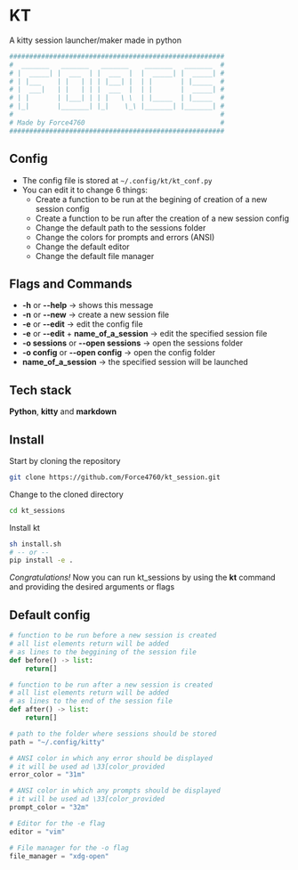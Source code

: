 # KT
A kitty session launcher/maker made in python

```sh
######################################################
#  _______   _______   _______    _______   _______  #
# |  _____| |  ___  | |  ___  |  |  _____| |  _____| #
# | |___    | |   | | | |___| |  | |       | |_____  #
# |  ___|   | |   | | |  ___  |  | |       |  _____| #
# | |       | |___| | | |   \ \  | |_____  | |_____  #
# |_|       |_______| |_|    \_\ |_______| |_______| #
#                                                    #
# Made by Force4760                                  #
######################################################
```
## Config
* The config file is stored at `~/.config/kt/kt_conf.py`
* You can edit it to change 6 things:
    * Create a function to be run at the begining of creation of a new session config
    * Create a function to be run after the creation of a new session config
    * Change the default path to the sessions folder
    * Change the colors for prompts and errors (ANSI)
    * Change the default editor
    * Change the default file manager

## Flags and Commands
* **-h** or **--help** -> shows this message
* **-n** or **--new** -> create a new session file
* **-e** or **--edit** -> edit the config file
* **-e** or **--edit** + **name_of_a_session** -> edit the specified session file
* **-o sessions** or **--open sessions** -> open the sessions folder
* **-o config** or **--open config** -> open the config folder
* **name_of_a_session** -> the specified session will be launched

## Tech stack
**Python**, **kitty** and **markdown**

## Install
Start by cloning the repository
```sh
git clone https://github.com/Force4760/kt_session.git
```

Change to the cloned directory
```sh
cd kt_sessions
```

Install kt
```sh
sh install.sh
# -- or --
pip install -e .
```

*Congratulations!* Now you can run kt_sessions by using the **kt** command and providing the desired arguments or flags


## Default config
```py
# function to be run before a new session is created
# all list elements return will be added 
# as lines to the beggining of the session file
def before() -> list:
    return[]

# function to be run after a new session is created
# all list elements return will be added 
# as lines to the end of the session file
def after() -> list:
    return[]

# path to the folder where sessions should be stored
path = "~/.config/kitty"

# ANSI color in which any error should be displayed
# it will be used ad \33[color_provided
error_color = "31m"

# ANSI color in which any prompts should be displayed
# it will be used ad \33[color_provided
prompt_color = "32m"

# Editor for the -e flag
editor = "vim"

# File manager for the -o flag
file_manager = "xdg-open"
```